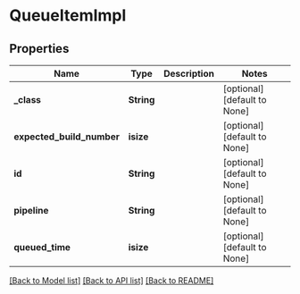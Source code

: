 # QueueItemImpl

## Properties
Name | Type | Description | Notes
------------ | ------------- | ------------- | -------------
**_class** | **String** |  | [optional] [default to None]
**expected_build_number** | **isize** |  | [optional] [default to None]
**id** | **String** |  | [optional] [default to None]
**pipeline** | **String** |  | [optional] [default to None]
**queued_time** | **isize** |  | [optional] [default to None]

[[Back to Model list]](../README.md#documentation-for-models) [[Back to API list]](../README.md#documentation-for-api-endpoints) [[Back to README]](../README.md)


